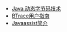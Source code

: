 - [Java 动态字节码技术](https://www.cnblogs.com/zhenbianshu/p/10210597.html)
- [BTrace用户指南](https://www.cnblogs.com/danny-djy/p/9990566.html)
- [Javaassist简介](https://www.jianshu.com/p/334a148b420a)